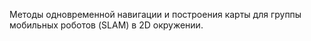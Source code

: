 Методы одновременной навигации и построения карты для группы мобильных роботов (SLAM) в 2D окружении.
